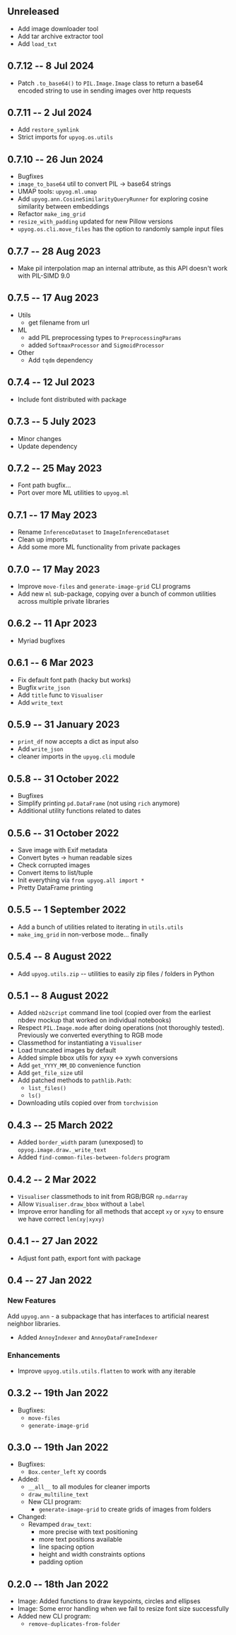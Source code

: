 ## Unreleased
* Add image downloader tool
* Add tar archive extractor tool
* Add `load_txt`

## 0.7.12 -- 8 Jul 2024
* Patch `.to_base64()` to `PIL.Image.Image` class to return a base64 encoded string to use in sending images over http requests

## 0.7.11 -- 2 Jul 2024
* Add `restore_symlink`
* Strict imports for `upyog.os.utils`


## 0.7.10 -- 26 Jun 2024
* Bugfixes
* `image_to_base64` util to convert PIL -> base64 strings
* UMAP tools: `upyog.ml.umap`
* Add `upyog.ann.CosineSimilarityQueryRunner` for exploring cosine similarity between embeddings
* Refactor `make_img_grid`
* `resize_with_padding` updated for new Pillow versions
* `upyog.os.cli.move_files` has the option to randomly sample input files


## 0.7.7 -- 28 Aug 2023
* Make pil interpolation map an internal attribute, as this API doesn't work with PIL-SIMD 9.0

## 0.7.5 -- 17 Aug 2023
* Utils
  * get filename from url
* ML
  * add PIL preprocessing types to `PreprocessingParams`
  * added `SoftmaxProcessor` and `SigmoidProcessor`
* Other
  * Add `tqdm` dependency

## 0.7.4 -- 12 Jul 2023
* Include font distributed with package

## 0.7.3 -- 5 July 2023
* Minor changes
* Update dependency

## 0.7.2 -- 25 May 2023
* Font path bugfix...
* Port over more ML utilities to `upyog.ml`

## 0.7.1 -- 17 May 2023
* Rename `InferenceDataset` to `ImageInferenceDataset`
* Clean up imports
* Add some more ML functionality from private packages

## 0.7.0 -- 17 May 2023
* Improve `move-files` and `generate-image-grid` CLI programs
* Add new `ml` sub-package, copying over a bunch of common utilities across multiple private libraries

## 0.6.2 -- 11 Apr 2023
* Myriad bugfixes

## 0.6.1 -- 6 Mar 2023
* Fix default font path (hacky but works)
* Bugfix `write_json`
* Add `title` func to `Visualiser`
* Add `write_text`

## 0.5.9 -- 31 January 2023
* `print_df` now accepts a dict as input also
* Add `write_json`
* cleaner imports in the `upyog.cli` module

## 0.5.8 -- 31 October 2022
* Bugfixes
* Simplify printing `pd.DataFrame` (not using `rich` anymore)
* Additional utility functions related to dates

## 0.5.6 -- 31 October 2022
* Save image with Exif metadata
* Convert bytes -> human readable sizes
* Check corrupted images
* Convert items to list/tuple
* Init everything via `from upyog.all import *`
* Pretty DataFrame printing


## 0.5.5 -- 1 September 2022
* Add a bunch of utilities related to iterating in `utils.utils`
* `make_img_grid` in non-verbose mode... finally


## 0.5.4 -- 8 August 2022
* Add `upyog.utils.zip` -- utilities to easily zip files / folders in Python

## 0.5.1 -- 8 August 2022

* Added `nb2script` command line tool (copied over from the earliest nbdev mockup that worked on individual notebooks)
* Respect `PIL.Image.mode` after doing operations (not thoroughly tested). Previously we converted everything to RGB mode
* Classmethod for instantiating a `Visualiser`
* Load truncated images by default
* Added simple bbox utils for xyxy <-> xywh conversions
* Add `get_YYYY_MM_DD` convenience function
* Add `get_file_size` util
* Add patched methods to `pathlib.Path`:
  * `list_files()`
  * `ls()`
* Downloading utils copied over from `torchvision`

## 0.4.3 -- 25 March 2022

* Added `border_width` param (unexposed) to `opyog.image.draw._write_text`
* Added `find-common-files-between-folders` program

## 0.4.2 -- 2 Mar 2022
- `Visualiser` classmethods to init from RGB/BGR `np.ndarray`
- Allow `Visualiser.draw_bbox` without a `label`
- Improve error handling for all methods that accept `xy` or `xyxy` to ensure we have correct `len(xy|xyxy)`

## 0.4.1 -- 27 Jan 2022
- Adjust font path, export font with package

## 0.4 -- 27 Jan 2022

### New Features
Add `upyog.ann` - a subpackage that has interfaces to artificial
nearest neighbor libraries.
  - Added `AnnoyIndexer` and `AnnoyDataFrameIndexer`

### Enhancements
- Improve `upyog.utils.utils.flatten` to work with any iterable

## 0.3.2 -- 19th Jan 2022

- Bugfixes:
  - `move-files`
  - `generate-image-grid`

## 0.3.0 -- 19th Jan 2022

* Bugfixes:
  - `Box.center_left` xy coords
* Added:
  - `__all__` to all modules for cleaner imports
  - `draw_multiline_text`
  - New CLI program:
    - `generate-image-grid` to create grids of images from folders
* Changed:
  - Revamped `draw_text`:
    - more precise with text positioning
    - more text positions available
    - line spacing option
    - height and width constraints options
    - padding option


## 0.2.0 -- 18th Jan 2022

* Image: Added functions to draw keypoints, circles and ellipses
* Image: Some error handling when we fail to resize font size successfully
* Added new CLI program:
  - `remove-duplicates-from-folder`
